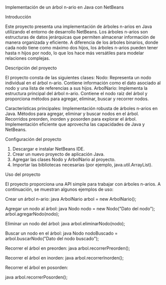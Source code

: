 Implementación de un árbol n-ario en Java con NetBeans

Introducción

Este proyecto presenta una implementación de árboles n-arios en Java utilizando el entorno de desarrollo NetBeans. Los árboles n-arios son estructuras de datos jerárquicas que permiten almacenar información de manera organizada y eficiente. A diferencia de los árboles binarios, donde cada nodo tiene como máximo dos hijos, los árboles n-arios pueden tener hasta n hijos por nodo, lo que los hace más versátiles para modelar relaciones complejas.

Descripción del proyecto

El proyecto consta de las siguientes clases:
Nodo: Representa un nodo individual en el árbol n-ario. Contiene información como el dato asociado al nodo y una lista de referencias a sus hijos.
ArbolNario: Implementa la estructura principal del árbol n-ario. Contiene el nodo raíz del árbol y proporciona métodos para agregar, eliminar, buscar y recorrer nodos.

Características principales:
Implementación robusta de árboles n-arios en Java.
Métodos para agregar, eliminar y buscar nodos en el árbol.
Recorridos preorden, inorden y posorden para explorar el árbol.
Implementación eficiente que aprovecha las capacidades de Java y NetBeans.

Configuración del proyecto

1. Descargar e instalar NetBeans IDE.
2. Crear un nuevo proyecto de aplicación Java.
3. Agregar las clases Nodo y ArbolNario al proyecto.
4. Importar las bibliotecas necesarias (por ejemplo, java.util.ArrayList).

Uso del proyecto

El proyecto proporciona una API simple para trabajar con árboles n-arios. A continuación, se muestran algunos ejemplos de uso:

Crear un árbol n-ario:
java
ArbolNario arbol = new ArbolNario();

Agregar un nodo al árbol:
java
Nodo nodo = new Nodo("Dato del nodo");
arbol.agregarNodo(nodo);

Eliminar un nodo del árbol:
java
arbol.eliminarNodo(nodo);


Buscar un nodo en el árbol:
java
Nodo nodoBuscado = arbol.buscarNodo("Dato del nodo buscado");

Recorrer el árbol en preorden:
java
arbol.recorrerPreorden();

Recorrer el árbol en inorden:
java
arbol.recorrerInorden();

Recorrer el árbol en posorden:

java
arbol.recorrerPosorden();


